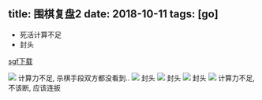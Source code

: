 title: 围棋复盘2
date: 2018-10-11
tags: [go]
---

* 死活计算不足
* 封头

<!--more-->

[sgf下载](/attachments/go_replay_sgf/2.sgf)

![](/pics/go_replay2/1.png)
计算力不足, 杀棋手段双方都没看到..
![](/pics/go_replay2/2.png)
封头
![](/pics/go_replay2/3.png)
封头
![](/pics/go_replay2/4.png)
封头
![](/pics/go_replay2/5.png)
计算力不足, 不该断, 应该连扳

